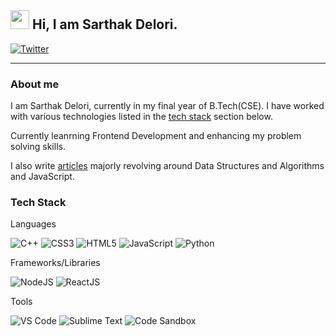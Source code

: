 ## <img src="https://raw.githubusercontent.com/MartinHeinz/MartinHeinz/master/wave.gif" width="30px"> Hi, I am Sarthak Delori.

[![Twitter](https://img.shields.io/twitter/follow/sarthakdelori14?logoColor=blue&style=social)](https://twitter.com/sarthakdelori14)

---

### About me


I am Sarthak Delori, currently in my final year of B.Tech(CSE). I have worked with various technologies listed in the [tech stack](#tech-stack) section below. 

Currently leanrning Frontend Development and enhancing my problem solving skills.

I also write [articles](https://sarthakdelori.hashnode.dev/) majorly revolving around Data Structures and Algorithms and JavaScript.


### Tech Stack

Languages  

![C++](https://img.shields.io/badge/c++-%2300599C.svg?style=for-the-badge&logo=c%2B%2B&logoColor=white)
![CSS3](https://img.shields.io/badge/css3-%231572B6.svg?style=for-the-badge&logo=css3&logoColor=white)
![HTML5](https://img.shields.io/badge/html5-%23E34F26.svg?style=for-the-badge&logo=html5&logoColor=white)
![JavaScript](https://img.shields.io/badge/javascript-%23323330.svg?style=for-the-badge&logo=javascript&logoColor=%23F7DF1E)
![Python](https://img.shields.io/badge/Python-FFD43B?style=for-the-badge&logo=python&logoColor=darkgreen)

Frameworks/Libraries

![NodeJS](https://img.shields.io/badge/node.js-6DA55F?style=for-the-badge&logo=node.js&logoColor=white)
![ReactJS](https://img.shields.io/badge/React-20232A?style=for-the-badge&logo=react&logoColor=#61DAFB)

Tools

![VS Code](https://img.shields.io/badge/Visual_Studio_Code-0078D4?style=for-the-badge&logo=visual%20studio%20code&logoColor=white)
![Sublime Text](https://img.shields.io/badge/sublime_text-%23575757.svg?&style=for-the-badge&logo=sublime-text&logoColor=important)
![Code Sandbox](https://img.shields.io/badge/Codesandbox-000000?style=for-the-badge&logo=CodeSandbox&logoColor=white)

<!-- - 👋 Hi, I’m @sarthakdelori
- 👀 I’m interested in Web Development.
- 🌱 I’m currently learning Full Stack Development.
- 💞️ I’m looking to collaborate on Web Development projects.
- 📫 How to reach me : sarthakdelori10@gmail.com
 -->
<!---
sarthakdelori/sarthakdelori is a ✨ special ✨ repository because its `README.md` (this file) appears on your GitHub profile.
You can click the Preview link to take a look at your changes.
--->

